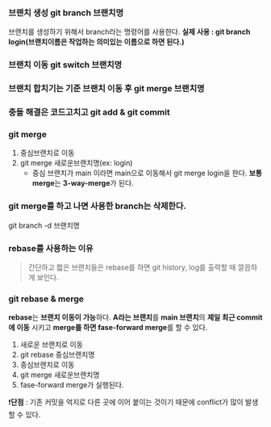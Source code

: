 


### 브랜치 생성 git branch 브랜치명
브랜치를 생성하기 위해서 branch라는 명령어를 사용한다. **실제 사용 : git branch login(브랜치이름은 작업하는 의미있는 이름으로 하면 된다.)**
### 브랜치 이동 git switch 브랜치명
### 브랜치 합치기는 기준 브랜치 이동 후 git merge 브랜치명
### 충돌 해결은 코드고치고 git add & git commit

### git merge
1. 중심브랜치로 이동
2. git merge 새로운브랜치명(ex: login) 
	- 중심 브랜치가 main 이라면 main으로 이동해서 git merge login을 한다.
**보통 merge**는 **3-way-merge**가 된다. 

### git merge를 하고 나면 사용한 branch는 삭제한다.
git branch -d 브랜치명

### rebase를 사용하는 이유
> 간단하고 짧은 브랜치들은 rebase를 하면 git history, log를 출력할 때 깔끔하게 보인다.
### git rebase & merge
**rebase**는 **브랜치 이동이 가능**하다. **A라는 브랜치**를  **main 브랜치**의 **제일 최근 commit에 이동** 시키고 **merge를 하면 fase-forward merge**를 할 수 있다.
1. 새로운 브랜치로 이동
2. git rebase 중심브랜치명
3. 중심브랜치로 이동
4. git merge 새로운브랜치명
5. fase-forward merge가 실행된다.


❗**단점** : 기존 커밋을 억지로 다른 곳에 이어 붙이는 것이기 때문에 conflict가 많이 발생할 수 있다.